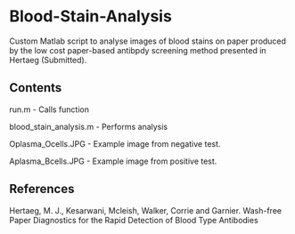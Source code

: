 # Blood-Stain-Analysis

Custom Matlab script to analyse images of blood stains on paper produced by the low cost paper-based antibpdy screening method presented in Hertaeg (Submitted). 

## Contents 
run.m - Calls function

blood_stain_analysis.m - Performs analysis

Oplasma_Ocells.JPG - Example image from negative test.

Aplasma_Bcells.JPG - Example image from positive test.


## References

Hertaeg, M. J., Kesarwani, Mcleish, Walker, Corrie and Garnier. Wash-free Paper Diagnostics for the Rapid Detection of Blood Type Antibodies

